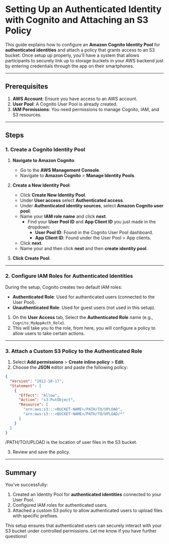 # Setting Up an Authenticated Identity with Cognito and Attaching an S3 Policy

This guide explains how to configure an **Amazon Cognito Identity Pool** for **authenticated identities** and attach a policy that grants access to an S3 bucket. Once setup up properly, you'll have a system that allows participants to securely link up to storage buckets in your AWS backend just by entering credentials through the app on their smartphones.

---

## Prerequisites
1. **AWS Account**: Ensure you have access to an AWS account.
2. **User Pool**: A Cognito User Pool is already created.
3. **IAM Permissions**: You need permissions to manage Cognito, IAM, and S3 resources.

---

## Steps

### 1. **Create a Cognito Identity Pool**
1. **Navigate to Amazon Cognito**:
    - Go to the **AWS Management Console**.
    - Navigate to **Amazon Cognito** > **Manage Identity Pools**.

2. **Create a New Identity Pool**:
    - Click **Create New Identity Pool**.
    - Under **User access** select **Authenticated access**.
    - Under **Authenticated identity sources**, select **Amazon Cognito user pool**:
    - Name your **IAM role name** and click **next**.
        - Find your **User Pool ID** and **App Client ID** you just made in the dropdown:
            - **User Pool ID**: Found in the Cognito User Pool dashboard.
            - **App Client ID**: Found under the User Pool > App clients.
    - Click **next**.
    - Name your and then click **next** and then **create identity pool**.

3. **Click Create Pool**.

---

### 2. **Configure IAM Roles for Authenticated Identities**
During the setup, Cognito creates two default IAM roles:
- **Authenticated Role**: Used for authenticated users (connected to the User Pool).
- **Unauthenticated Role**: Used for guest users (not used in this setup).

1. On the **User Access** tab, Select the **Authenticated Role** name (e.g., `Cognito_MyAppAuth_Role`).
2. This will take you to the role, from here, you will configure a policy to allow users to take certain actions.

---

### 3. **Attach a Custom S3 Policy to the Authenticated Role**
1. Select **Add permissions** >  **Create inline policy** > **Edit**.
2. Choose the **JSON** editor and paste the following policy:

```json
{
  "Version": "2012-10-17",
  "Statement": [
    {
      "Effect": "Allow",
      "Action": "s3:PutObject",
      "Resource": [
        "arn:aws:s3:::<BUCKET-NAME>/PATH/TO/UPLOAD",
        "arn:aws:s3:::<BUCKET-NAME>/PATH/TO/UPLOAD/*"
      ]
    }
  ]
}
```
/PATH/TO/UPLOAD is the location of user files in the S3 bucket.

3. Review and save the policy.

---

## Summary
You’ve successfully:
1. Created an Identity Pool for **authenticated identities** connected to your User Pool.
2. Configured IAM roles for authenticated users.
3. Attached a custom S3 policy to allow authenticated users to upload files with specific prefixes.

This setup ensures that authenticated users can securely interact with your S3 bucket under controlled permissions. Let me know if you have further questions!
